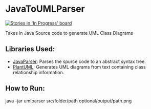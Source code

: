 # JavaToUMLParser

[![Stories in 'In Progress' board](https://badge.waffle.io/gurnoors/JavaToUMLParser.svg?label=in%20progress&title=In%20Progress)](http://waffle.io/gurnoors/JavaToUMLParser)

Takes in Java Source code to generate UML Class Diagrams

## Libraries Used:
- [JavaParser](http://javaparser.org): Parses the spurce code to an abstract syntax tree. 
- [PlantUML](plantuml.com/class-diagram): Generates UML diagrams from text containing class relationship information.


## How to Run:
java -jar umlparser src/folder/path optional/output/path.png
